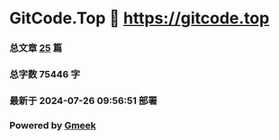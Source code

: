 # GitCode.Top :link: https://gitcode.top 
### 总文章 [25](https://gitcode.top/archive.html) 篇 
### 总字数 75446 字
### 最新于 2024-07-26 09:56:51 部署 
### Powered by [Gmeek](https://github.com/Meekdai/Gmeek)
